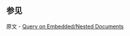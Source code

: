 ## 参见

原文 - [Query on Embedded/Nested Documents]( https://docs.mongodb.com/manual/tutorial/query-embedded-documents/ )

